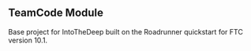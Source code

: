 ## TeamCode Module

Base project for IntoTheDeep built on the Roadrunner quickstart for FTC version 10.1.